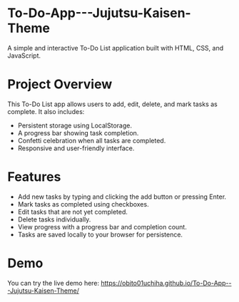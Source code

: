 # To-Do-App---Jujutsu-Kaisen-Theme

A simple and interactive To-Do List application built with HTML, CSS, and JavaScript.

# Project Overview

This To-Do List app allows users to add, edit, delete, and mark tasks as complete. It also includes:

- Persistent storage using LocalStorage.
- A progress bar showing task completion.
- Confetti celebration when all tasks are completed.
- Responsive and user-friendly interface.

# Features

- Add new tasks by typing and clicking the add button or pressing Enter.
- Mark tasks as completed using checkboxes.
- Edit tasks that are not yet completed.
- Delete tasks individually.
- View progress with a progress bar and completion count.
- Tasks are saved locally to your browser for persistence.

# Demo

You can try the live demo here: https://obito01uchiha.github.io/To-Do-App---Jujutsu-Kaisen-Theme/



